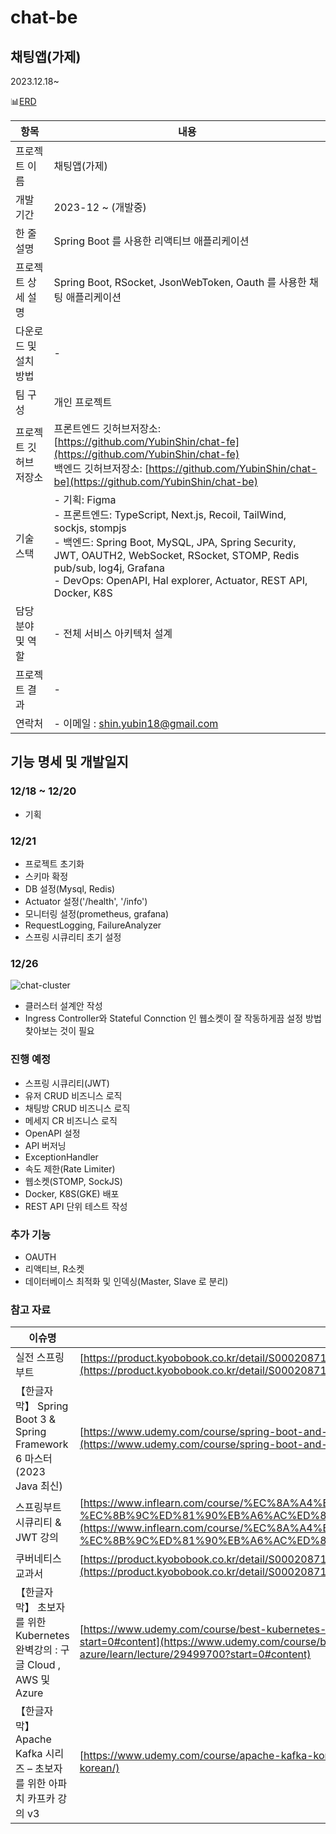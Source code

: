 # chat-be

## 채팅앱(가제)

2023.12.18~

📊[ERD](https://dbdiagram.io/d/FOW-65837c2256d8064ca06aa79e)

| 항목 | 내용 |
| --- | --- |
| 프로젝트 이름 | 채팅앱(가제) |
| 개발 기간 | 2023-12 ~ (개발중) |
| 한 줄 설명 | Spring Boot 를 사용한 리액티브 애플리케이션 |
| 프로젝트 상세 설명 | Spring Boot, RSocket, JsonWebToken, Oauth 를 사용한 채팅 애플리케이션 |
| 다운로드 및 설치 방법 | - |
| 팀 구성 | 개인 프로젝트 |
| 프로젝트 깃허브 저장소 | 프론트엔드 깃허브저장소: [https://github.com/YubinShin/chat-fe](https://github.com/YubinShin/chat-fe)<br/>백엔드 깃허브저장소: [https://github.com/YubinShin/chat-be](https://github.com/YubinShin/chat-be) |
| 기술 스택 | - 기획: Figma<br/>- 프론트엔드: TypeScript, Next.js, Recoil, TailWind, sockjs, stompjs<br/>- 백엔드: Spring Boot, MySQL, JPA,  Spring Security, JWT, OAUTH2, WebSocket, RSocket, STOMP, Redis pub/sub, log4j, Grafana<br/>- DevOps: OpenAPI, Hal explorer, Actuator, REST API, Docker, K8S |
| 담당 분야 및 역할 | - 전체 서비스 아키텍처 설계  |
| 프로젝트 결과 | - |
| 연락처 | - 이메일 : shin.yubin18@gmail.com |

## 기능 명세 및 개발일지

### 12/18 ~ 12/20 

- 기획

### 12/21 

- 프로젝트 초기화
- 스키마 확정
- DB 설정(Mysql, Redis)
- Actuator 설정('/health', '/info')
- 모니터링 설정(prometheus, grafana)
- RequestLogging, FailureAnalyzer
- 스프링 시큐리티 초기 설정 

### 12/26

![chat-cluster](https://github.com/YubinShin/chat-be/assets/68121478/ac4f97bf-2308-42fd-b164-6ed5fc49208c)

- 클러스터 설계안 작성
- Ingress Controller와 Stateful Connction 인 웹소켓이 잘 작동하게끔 설정 방법 찾아보는 것이 필요

### 진행 예정

- 스프링 시큐리티(JWT)
- 유저 CRUD 비즈니스 로직
- 채팅방 CRUD 비즈니스 로직
- 메세지 CR 비즈니스 로직
- OpenAPI 설정
- API 버저닝
- ExceptionHandler
- 속도 제한(Rate Limiter)
- 웹소켓(STOMP, SockJS)
- Docker, K8S(GKE) 배포
- REST API 단위 테스트 작성

### 추가 기능

- OAUTH
- 리액티브, R소켓
- 데이터베이스 최적화 및 인덱싱(Master, Slave 로 분리)

### 참고 자료

| 이슈명       | 링크                                                                                                                                                                                                                                                           |
|-----------|--------------------------------------------------------------------------------------------------------------------------------------------------------------------------------------------------------------------------------------------------------------|
| 실전 스프링 부트 | [https://product.kyobobook.co.kr/detail/S000208713876](https://product.kyobobook.co.kr/detail/S000208713876)                                                                                                                                                 |
| 【한글자막】 Spring Boot 3 & Spring Framework 6 마스터 (2023 Java 최신)| [https://www.udemy.com/course/spring-boot-and-spring-framework-korean/](https://www.udemy.com/course/spring-boot-and-spring-framework-korean/)                                                                                                               |
| 스프링부트 시큐리티 & JWT 강의| [https://www.inflearn.com/course/%EC%8A%A4%ED%94%84%EB%A7%81%EB%B6%80%ED%8A%B8-%EC%8B%9C%ED%81%90%EB%A6%AC%ED%8B%B0/dashboard](https://www.inflearn.com/course/%EC%8A%A4%ED%94%84%EB%A7%81%EB%B6%80%ED%8A%B8-%EC%8B%9C%ED%81%90%EB%A6%AC%ED%8B%B0/dashboard) |
| 쿠버네티스 교과서 | [https://product.kyobobook.co.kr/detail/S000208711643](https://product.kyobobook.co.kr/detail/S000208711643)                                                                                                                                                 |
| 【한글자막】 초보자를 위한 Kubernetes 완벽강의 : 구글 Cloud , AWS 및 Azure | [https://www.udemy.com/course/best-kubernetes-cloud-aws-azure/learn/lecture/29499700?start=0#content](https://www.udemy.com/course/best-kubernetes-cloud-aws-azure/learn/lecture/29499700?start=0#content)                                                   |
| 【한글자막】 Apache Kafka 시리즈 – 초보자를 위한 아파치 카프카 강의 v3      | [https://www.udemy.com/course/apache-kafka-korean/](https://www.udemy.com/course/apache-kafka-korean/)                                                                                                                                                       |







